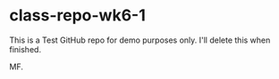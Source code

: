 # class-repo-wk6-1
This is a Test GitHub repo for demo purposes only. I'll delete this when finished.

MF.
